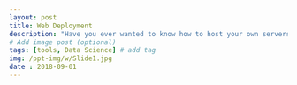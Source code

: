 ```yaml
---
layout: post
title: Web Deployment
description: "Have you ever wanted to know how to host your own servers, how the science, technology and policies behind ip address and it’s assignment works? If yes! then dive right into this article and know more about it." # Add post description (optional)
# Add image post (optional)
tags: [tools, Data Science] # add tag
img: /ppt-img/w/Slide1.jpg
date : 2018-09-01
---
```

